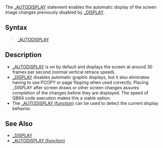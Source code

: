 The [_AUTODISPLAY](_AUTODISPLAY) statement enables the automatic display of the screen image changes previously disabled by [_DISPLAY](_DISPLAY).

## Syntax

> [_AUTODISPLAY](_AUTODISPLAY)

## Description

* [_AUTODISPLAY](_AUTODISPLAY) is on by default and displays the screen at around 30 frames per second (normal vertical retrace speed).
* [_DISPLAY](_DISPLAY) disables automatic graphic displays, but it also eliminates having to use PCOPY or page flipping when used correctly. Placing _DISPLAY after screen draws or other screen changes assures completion of the changes before they are displayed. The speed of QB64 code execution makes this a viable option. 
* The [_AUTODISPLAY (function)](_AUTODISPLAY-(function)) can be used to detect the current display behavior.

## See Also

* [_DISPLAY](_DISPLAY)
* [_AUTODISPLAY (function)](_AUTODISPLAY-(function))
